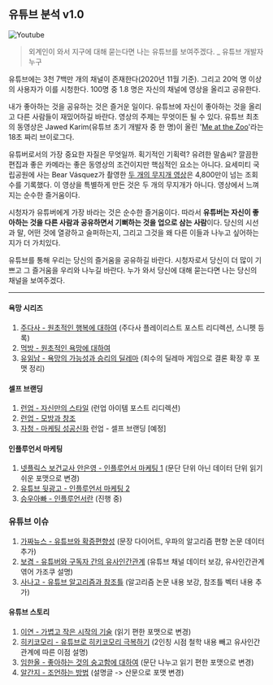 ## 유튜브 분석 v1.0

![Youtube](./images/youtube.png)

>  외계인이 와서 지구에 대해 묻는다면 나는 유튜브를 보여주겠다. _ 유튜브 개발자 누구

유튜브에는 3천 7백만 개의 채널이 존재한다(2020년 11월 기준).
그리고 20억 명 이상의 사용자가 이를 시청한다.
100명 중 1.8 명은 자신의 채널에 영상을 올리고 공유한다.

내가 좋아하는 것을 공유하는 것은 즐거운 일이다.
유튜브에 자신이 좋아하는 것을 올리고 다른 사람들이 재밌어하길 바란다.
영상의 주제는 무엇이든 될 수 있다. 유튜브 최초의 동영상은 Jawed Karim(유튜브 초기 개발자 중 한 명)이 올린 '[Me at the Zoo](https://www.youtube.com/watch?v=jNQXAC9IVRw)'라는 18초 짜리 브이로그다.

유튜버로서의 가장 중요한 자질은 무엇일까.
획기적인 기획력? 유려한 말솜씨?
깔끔한 편집과 좋은 카메라는 좋은 동영상의 조건이지만 핵심적인 요소는 아니다.
요세미티 국립공원에 사는 Bear Vásquez가 촬영한 [두 개의 무지개 영상](https://www.youtube.com/watch?v=OQSNhk5ICTI)은 4,800만이 넘는 조회수를 기록했다. 이 영상을 특별하게 만든 것은 두 개의 무지개가 아니다.
영상에서 느껴지는 순수한 즐거움이다.

시청자가 유튜버에게 가장 바라는 것은 순수한 즐거움이다.
따라서 **유튜버는 자신이 좋아하는 것을 다른 사람과 공유하면서 기뻐하는 것을 업으로 삼는 사람**이다.
당신의 시선과 말, 어떤 것에 열광하고 슬퍼하는지, 그리고 그것을 왜 다른 이들과 나누고 싶어하는 지가 더 가치있다. 

유튜브를 통해 우리는 당신의 즐거움을 공유하길 바란다.
시청자로서 당신이 더 많이 기쁘고 그 즐거움을 우리와 나누길 바란다.
누가 와서 당신에 대해 묻는다면 나는 당신의 채널을 보여주겠다. 

***
#### 욕망 시리즈
1. [주다사 - 원초적인 행복에 대하여](https://desarraigado.tistory.com/115)
(주다사 플레이리스트 포스트 리디렉션, 스니펫 등록)
2. [먹방 - 원초적인 욕망에 대하여](https://desarraigado.tistory.com/136)
3. [유읽남 - 욕망의 가능성과 승리의 딜레마](https://desarraigado.tistory.com/105)
(죄수의 딜레마 게임으로 결론 확장 후 포맷 정리)

#### 셀프 브랜딩
1. [런업 - 자신만의 스타일](https://desarraigado.tistory.com/101)
(런업 아이템 포스트 리디렉션)
2. [런업 - 모방과 창조](https://desarraigado.tistory.com/122)
3. [자청 - 마케팅 성공신화](https://desarraigado.tistory.com/92?)
런업 - 셀프 브랜딩 [예정]

#### 인플루언서 마케팅
1. [넷플릭스 보건교사 안은영 - 인플루언서 마케팅 1](https://desarraigado.tistory.com/139)
(문단 단위 아닌 데이터 단위 읽기 쉬운 포맷으로 변경)
2. [유튜브 뒷광고 - 인플루언서 마케팅 2](https://desarraigado.tistory.com/141)
3. [승우아빠 - 인플루언서란](https://desarraigado.tistory.com/138)
(진행 중)

### 유튜브 이슈
1. [가짜뉴스 - 유튜브와 확증편향성](https://desarraigado.tistory.com/100)
(문장 다이어트, 우파의 알고리즘 편향 논문 데이터 추가)
2. [보겸 - 유튜버와 구독자 간의 유사인간관계](https://desarraigado.tistory.com/108)
(유튜브 채널 데이터 보강, 유사인간관계 엮어 가조쿠 설명)
3. [사나고 - 유튜브 알고리즘과 참조틀](https://desarraigado.tistory.com/133)
(알고리즘 논문 내용 보강, 참조틀 벡터 내용 추가)

#### 유튜브 스토리
1. [이연 - 가볍고 작은 시작의 기술](https://desarraigado.tistory.com/102)
(읽기 편한 포맷으로 변경)
2. [히키코모리 - 유튜브로 히키코모리 극복하기](https://desarraigado.tistory.com/128)
(2인칭 시점 철학 내용 빼고 유사인간관계에 따른 이점 설명)
3. [임한올 - 좋아하는 것의 숭고함에 대하여](https://desarraigado.tistory.com/110)
(문단 나누고 읽기 편한 포맷으로 변경)
4. [알간지 - 조언하는 방법](https://desarraigado.tistory.com/114)
(설명글 -> 산문으로 포맷 변경)